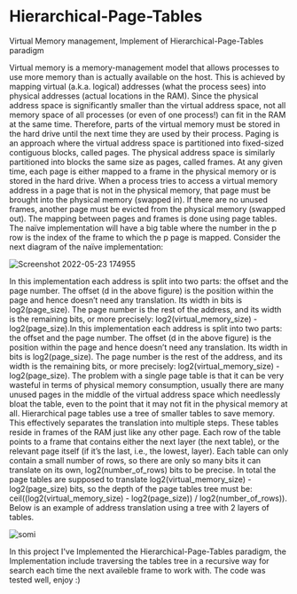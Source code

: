 # Hierarchical-Page-Tables
Virtual Memory management, Implement of Hierarchical-Page-Tables paradigm

Virtual memory is a memory-management model that allows processes to use more memory than is actually available on the host.
This is achieved by mapping virtual (a.k.a. logical) addresses (what the process sees) into physical addresses (actual locations in the RAM). Since the physical address space is significantly smaller than the virtual address space, not all memory space of all processes (or even of one process!) can fit in the RAM at the same time. Therefore, parts of the virtual memory must be stored in the hard drive until the next time they are used by their process.
Paging is an approach where the virtual address space is partitioned into fixed-sized contiguous blocks, called pages. The physical address space is similarly partitioned into blocks the same size as pages, called frames. At any given time, each page is either mapped to a frame in the physical memory or is stored in the hard drive. When a process tries to access a virtual memory address in a page that is not in the physical memory, that page must be brought into the physical memory (swapped in). If there are no unused frames, another page must be evicted from the physical memory (swapped out).
The mapping between pages and frames is done using page tables.
The naïve implementation will have a big table where the number in the p row is the index of the frame to which the p page is mapped. 
Consider the next diagram of the naïve implementation: 

![Screenshot 2022-05-23 174955](https://user-images.githubusercontent.com/64755588/169846535-2b99aaa9-3fd6-43e0-9122-e803234d05a5.png)



In this implementation each address is split into two parts: the offset and the page number. The offset (d in the above figure) is the position within the page and hence doesn’t need any translation. Its width in bits is log2(page_size). The page number is the rest of the address, and its width is the remaining bits, or more precisely: log2(virtual_memory_size) - log2(page_size).In this implementation each address is split into two parts: the offset and the page number. The offset (d in the above figure) is the position within the page and hence doesn’t need any translation. Its width in bits is log2(page_size). The page number is the rest of the address, and its width is the remaining bits, or more precisely: log2(virtual_memory_size) - log2(page_size).
The problem with a single page table is that it can be very wasteful in terms of physical memory consumption, usually there are many unused pages in the middle of the virtual address space which needlessly bloat the table, even to the point that it may not fit in the physical memory at all.
Hierarchical page tables use a tree of smaller tables to save memory. This effectively separates the translation into multiple steps. These tables reside in frames of the RAM just like any other page. Each row of the table points to a frame that contains either the next layer (the next table), or the relevant page itself (if it’s the last, i.e., the lowest, layer).
Each table can only contain a small number of rows, so there are only so many bits it can translate on its own, log2(number_of_rows) bits to be precise. In total the page tables are supposed to translate log2(virtual_memory_size) - log2(page_size) bits, so the depth of the page tables tree must be: ceil((log2(virtual_memory_size) - log2(page_size)) / log2(number_of_rows)). Below is an example of address translation using a tree with 2 layers of tables.

![somi](https://user-images.githubusercontent.com/64755588/169846845-d56fe7bf-9e2f-4d0d-b794-05bf6c8c1c32.png)


In this project I've Implemented the Hierarchical-Page-Tables paradigm, the Implementation include traversing the 
tables tree in a recursive way for search each time the next availeble frame to work with. 
The code was tested well, enjoy :)



